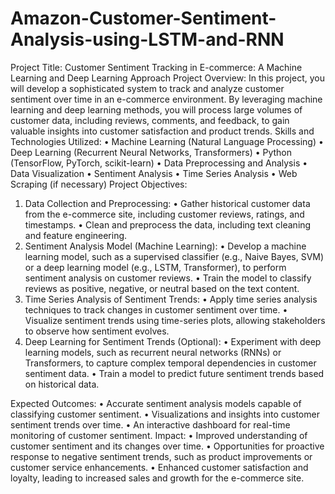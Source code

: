 # Amazon-Customer-Sentiment-Analysis-using-LSTM-and-RNN
Project Title: Customer Sentiment Tracking in E-commerce: A Machine Learning and Deep Learning Approach
Project Overview: In this project, you will develop a sophisticated system to track and analyze customer sentiment over time in an e-commerce environment. By leveraging machine learning and deep learning methods, you will process large volumes of customer data, including reviews, comments, and feedback, to gain valuable insights into customer satisfaction and product trends.
Skills and Technologies Utilized:
•	Machine Learning (Natural Language Processing)
•	Deep Learning (Recurrent Neural Networks, Transformers)
•	Python (TensorFlow, PyTorch, scikit-learn)
•	Data Preprocessing and Analysis
•	Data Visualization
•	Sentiment Analysis
•	Time Series Analysis
•	Web Scraping (if necessary)
Project Objectives:
1.	Data Collection and Preprocessing:
•	Gather historical customer data from the e-commerce site, including customer reviews, ratings, and timestamps.
•	Clean and preprocess the data, including text cleaning and feature engineering.
2.	Sentiment Analysis Model (Machine Learning):
•	Develop a machine learning model, such as a supervised classifier (e.g., Naive Bayes, SVM) or a deep learning model (e.g., LSTM, Transformer), to perform sentiment analysis on customer reviews.
•	Train the model to classify reviews as positive, negative, or neutral based on the text content.
3.	Time Series Analysis of Sentiment Trends:
•	Apply time series analysis techniques to track changes in customer sentiment over time.
•	Visualize sentiment trends using time-series plots, allowing stakeholders to observe how sentiment evolves.
4.	Deep Learning for Sentiment Trends (Optional):
•	Experiment with deep learning models, such as recurrent neural networks (RNNs) or Transformers, to capture complex temporal dependencies in customer sentiment data.
•	Train a model to predict future sentiment trends based on historical data.

Expected Outcomes:
•	Accurate sentiment analysis models capable of classifying customer sentiment.
•	Visualizations and insights into customer sentiment trends over time.
•	An interactive dashboard for real-time monitoring of customer sentiment.
Impact:
•	Improved understanding of customer sentiment and its changes over time.
•	Opportunities for proactive response to negative sentiment trends, such as product improvements or customer service enhancements.
•	Enhanced customer satisfaction and loyalty, leading to increased sales and growth for the e-commerce site.  
